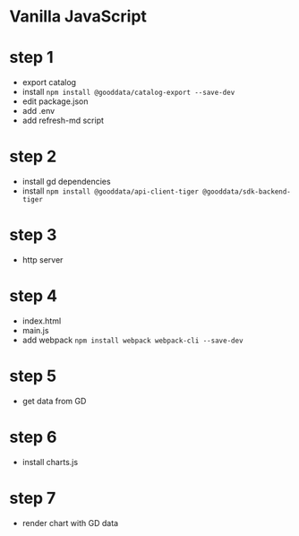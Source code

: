 # Vanilla JavaScript

# step 1

- export catalog
- install `npm install @gooddata/catalog-export --save-dev`
- edit package.json
- add .env
- add refresh-md script

# step 2

- install gd dependencies
- install `npm install @gooddata/api-client-tiger @gooddata/sdk-backend-tiger`

# step 3

- http server

# step 4

- index.html
- main.js
- add webpack `npm install webpack webpack-cli --save-dev`

# step 5

- get data from GD

# step 6

- install charts.js

# step 7 

- render chart with GD data